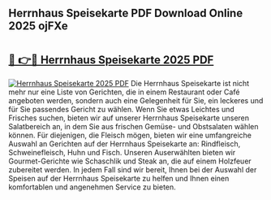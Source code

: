 ## Herrnhaus Speisekarte PDF Download Online 2025 ojFXe

# <h2><a href="http://gcbqsy.nevu.top/?p=Herrnhaus+Speisekarte">🔗 👉🔴 Herrnhaus Speisekarte 2025 PDF</a></h2>

[![Herrnhaus Speisekarte 2025 PDF](https://i.imgur.com/dBaPXMq.png)](http://gcbqsy.nevu.top/?p=Herrnhaus+Speisekarte)
Die Herrnhaus Speisekarte ist nicht mehr nur eine Liste von Gerichten, die in einem Restaurant oder Café angeboten werden, sondern auch eine Gelegenheit für Sie, ein leckeres und für Sie passendes Gericht zu wählen. Wenn Sie etwas Leichtes und Frisches suchen, bieten wir auf unserer Herrnhaus Speisekarte unseren Salatbereich an, in dem Sie aus frischen Gemüse- und Obstsalaten wählen können. Für diejenigen, die Fleisch mögen, bieten wir eine umfangreiche Auswahl an Gerichten auf der Herrnhaus Speisekarte an: Rindfleisch, Schweinefleisch, Huhn und Fisch. Unseren Auserwählten bieten wir Gourmet-Gerichte wie Schaschlik und Steak an, die auf einem Holzfeuer zubereitet werden. In jedem Fall sind wir bereit, Ihnen bei der Auswahl der Speisen auf der Herrnhaus Speisekarte zu helfen und Ihnen einen komfortablen und angenehmen Service zu bieten.
